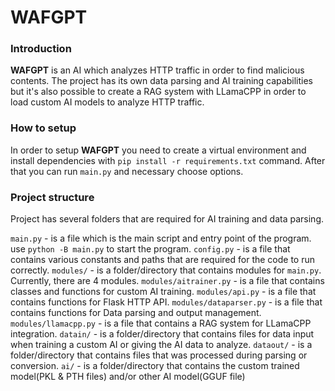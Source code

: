 # WAFGPT

### Introduction

**WAFGPT** is an AI which analyzes HTTP traffic in order to find malicious contents. The project has its own data parsing and AI training capabilities but it's also possible to create a RAG system with LLamaCPP in order to load custom AI models to analyze HTTP traffic.

### How to setup

In order to setup **WAFGPT** you need to create a virtual environment and install dependencies with `pip install -r requirements.txt` command. After that you can run `main.py` and necessary choose options.

### Project structure

Project has several folders that are required for AI training and data parsing.

`main.py` - is a file which is the main script and entry point of the program. use `python -B main.py` to start the program.
`config.py` - is a file that contains various constants and paths that are required for the code to run correctly.
`modules/` - is a folder/directory that contains modules for `main.py`. Currently, there are 4 modules.
`modules/aitrainer.py` - is a file that contains classes and functions for custom AI training.
`modules/api.py` - is a file that contains functions for Flask HTTP API.
`modules/dataparser.py` - is a file that contains functions for Data parsing and output management.
`modules/llamacpp.py` - is a file that contains a RAG system for LLamaCPP integration.
`datain/` - is a folder/directory that contains files for data input when training a custom AI or giving the AI data to analyze.
`dataout/` - is a folder/directory that contains files that was processed during parsing or conversion.
`ai/` - is a folder/directory that contains the custom trained model(PKL & PTH files) and/or other AI model(GGUF file)
